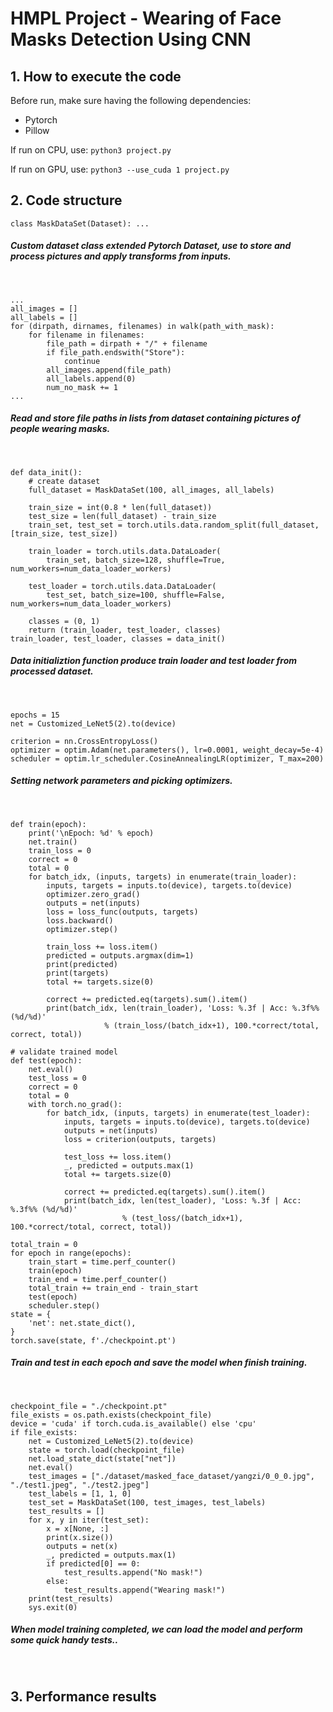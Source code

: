 # HMPL Project - Wearing of Face Masks Detection Using CNN

## 1. How to execute the code
Before run, make sure having the following dependencies:
- Pytorch
- Pillow

If run on CPU, use:
`python3 project.py`

If run on GPU, use:
`python3 --use_cuda 1 project.py`

## 2. Code structure
`class MaskDataSet(Dataset):
...`
##### Custom dataset class extended Pytorch Dataset, use to store and process pictures and apply transforms from inputs.
&nbsp;



    ...
    all_images = []
    all_labels = []
    for (dirpath, dirnames, filenames) in walk(path_with_mask):
        for filename in filenames:
            file_path = dirpath + "/" + filename
            if file_path.endswith("Store"):
                continue
            all_images.append(file_path)
            all_labels.append(0)
            num_no_mask += 1
    ...
##### Read and store file paths in lists from dataset containing pictures of people wearing masks.
&nbsp;

    def data_init():
        # create dataset
        full_dataset = MaskDataSet(100, all_images, all_labels)
    
        train_size = int(0.8 * len(full_dataset))
        test_size = len(full_dataset) - train_size
        train_set, test_set = torch.utils.data.random_split(full_dataset, [train_size, test_size])
    
        train_loader = torch.utils.data.DataLoader(
            train_set, batch_size=128, shuffle=True, num_workers=num_data_loader_workers)
    
        test_loader = torch.utils.data.DataLoader(
            test_set, batch_size=100, shuffle=False, num_workers=num_data_loader_workers)
    
        classes = (0, 1)
        return (train_loader, test_loader, classes)
    train_loader, test_loader, classes = data_init()
    


##### Data initializtion function produce train loader and test loader from processed dataset.
&nbsp;

    epochs = 15
    net = Customized_LeNet5(2).to(device)
    
    criterion = nn.CrossEntropyLoss()
    optimizer = optim.Adam(net.parameters(), lr=0.0001, weight_decay=5e-4)
    scheduler = optim.lr_scheduler.CosineAnnealingLR(optimizer, T_max=200)
##### Setting network parameters and picking optimizers.
&nbsp;

    def train(epoch):
        print('\nEpoch: %d' % epoch)
        net.train()
        train_loss = 0
        correct = 0
        total = 0
        for batch_idx, (inputs, targets) in enumerate(train_loader):
            inputs, targets = inputs.to(device), targets.to(device)
            optimizer.zero_grad()
            outputs = net(inputs)
            loss = loss_func(outputs, targets)
            loss.backward()
            optimizer.step()
    
            train_loss += loss.item()
            predicted = outputs.argmax(dim=1)
            print(predicted)
            print(targets)
            total += targets.size(0)
    
            correct += predicted.eq(targets).sum().item()
            print(batch_idx, len(train_loader), 'Loss: %.3f | Acc: %.3f%% (%d/%d)'
                         % (train_loss/(batch_idx+1), 100.*correct/total, correct, total))
    
    # validate trained model
    def test(epoch):
        net.eval()
        test_loss = 0
        correct = 0
        total = 0
        with torch.no_grad():
            for batch_idx, (inputs, targets) in enumerate(test_loader):
                inputs, targets = inputs.to(device), targets.to(device)
                outputs = net(inputs)
                loss = criterion(outputs, targets)
    
                test_loss += loss.item()
                _, predicted = outputs.max(1)
                total += targets.size(0)
    
                correct += predicted.eq(targets).sum().item()
                print(batch_idx, len(test_loader), 'Loss: %.3f | Acc: %.3f%% (%d/%d)'
                             % (test_loss/(batch_idx+1), 100.*correct/total, correct, total))                 
    
    total_train = 0
    for epoch in range(epochs):
        train_start = time.perf_counter()
        train(epoch)
        train_end = time.perf_counter()
        total_train += train_end - train_start
        test(epoch)
        scheduler.step()
    state = {
        'net': net.state_dict(),
    }
    torch.save(state, f'./checkpoint.pt')

##### Train and test in each epoch and save the model when finish training.
&nbsp;

    checkpoint_file = "./checkpoint.pt"
    file_exists = os.path.exists(checkpoint_file)
    device = 'cuda' if torch.cuda.is_available() else 'cpu'
    if file_exists:
        net = Customized_LeNet5(2).to(device)
        state = torch.load(checkpoint_file)
        net.load_state_dict(state["net"])
        net.eval()
        test_images = ["./dataset/masked_face_dataset/yangzi/0_0_0.jpg", "./test1.jpeg", "./test2.jpeg"]
        test_labels = [1, 1, 0]
        test_set = MaskDataSet(100, test_images, test_labels)
        test_results = []
        for x, y in iter(test_set):
            x = x[None, :]
            print(x.size())
            outputs = net(x)
            _, predicted = outputs.max(1)
            if predicted[0] == 0:
                test_results.append("No mask!")
            else:
                test_results.append("Wearing mask!")
        print(test_results)
        sys.exit(0)
##### When model training completed, we can load the model and perform some quick handy tests..
&nbsp;
## 3. Performance results
